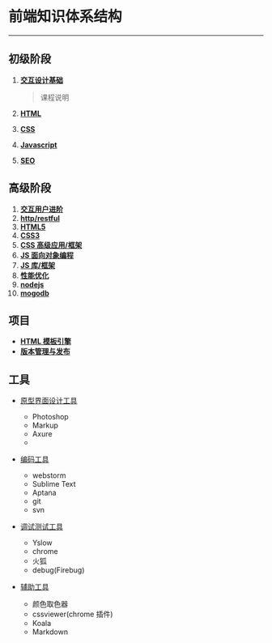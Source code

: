 # 前端知识体系结构 
---------------------

## 初级阶段 

1. **[交互设计基础](base/1-交互设计基础.md "交互设计基础")**  
      >课程说明
 

2. **[HTML](base/2-html.md "HTML")** 
3. **[CSS](base/3-css.md "CSS")** 
4. **[Javascript](base/4-Javascript.md "Javascript")**
5. **[SEO](base/5-seo.md "SEO")**


## 高级阶段

1. **[交互用户进阶](high-grade/1-交互用户进阶.md "交互用户进阶")**
2. **[http/restful](high-grade/2-http-restful.md "http/restful")**
3. **[HTML5](high-grade/3-html5.md "HTML5")**
4. **[CSS3](high-grade/4-css3.md "CSS3")**
5. **[CSS 高级应用/框架](high-grade/5-css高级编程-框架.md "CSS 高级应用/框架")**
6. **[JS 面向对象编程](high-grade/6-Javascript高级编程.md "JS 面向对象编程")**
7. **[JS 库/框架](high-grade/7-JS库-框架.md.md "JS 库/框架")**
8. **[性能优化](high-grade/8-性能优化.md "")**
9. **[nodejs](high-grade/9-nodejs.md "")** 
10. **[mogodb](high-grade/10-MongoDB.md "")**



## 项目
- **[HTML 模板引擎](project/1-HTML模板引擎.md "HTML 模板引擎")**
- **[版本管理与发布](project/2-版本管理与发布.md "版本管理与发布")**



## 工具 ##

 - [原型界面设计工具][1]
    - Photoshop
    - Markup
    - Axure
    - 
 - [编码工具][2]
    - webstorm
    - Sublime Text
    - Aptana
    - git
    - svn
  
    
 - [调试测试工具][3]
    - Yslow
    - chrome
    - 火狐
    - debug(Firebug)

 
 - [辅助工具][4]
     - 颜色取色器
     - cssviewer(chrome 插件)
     - Koala
     - Markdown


  [1]: tool/%E5%8E%9F%E5%9E%8B%E7%95%8C%E9%9D%A2%E8%AE%BE%E8%AE%A1%E5%B7%A5%E5%85%B7.md
  [2]: tool/%E7%BC%96%E7%A0%81%E5%B7%A5%E5%85%B7.md
  [3]: tool/%E8%B0%83%E8%AF%95%E6%B5%8B%E8%AF%95%E5%B7%A5%E5%85%B7.md
  [4]: tool/%E8%BE%85%E5%8A%A9%E5%B7%A5%E5%85%B7.md